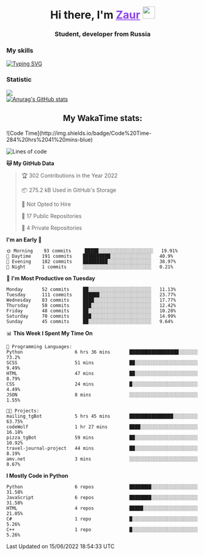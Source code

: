 <h1 align="center">
    Hi there, I'm 
    <a href="https://t.me/skyguy" target="_blank" style="color: #8C43EA">Zaur</a>
    <img src="https://github.com/blackcater/blackcater/raw/main/images/Hi.gif" height="32">
</h1>

<h3 align="center">
    Student, developer from Russia
</h3>  

### **My skills**
[![Typing SVG](https://readme-typing-svg.herokuapp.com?font=Oxanium&duration=3000&color=8C43EA&height=30&lines=Python%2C+JavaScript;Flask;Django+(in+near+future);React.js;HTML%2C+CSS+(SCSS))](https://git.io/typing-svg)

### **Statistic**
![](https://komarev.com/ghpvc/?username=mrskyguy&color=8C43EA)  
[![Anurag's GitHub stats](https://github-readme-stats.vercel.app/api?username=mrskyguy&count_private=true&show_icons=true&title_color=8C43EA&icon_color=BE57EA&bg_color=30,191919,341b56&text_color=B1B1B1&border_radius=10&hide_border=true&include_all_commits=1)](https://github.com/anuraghazra/github-readme-stats)  


<h2 align="center"> My WakaTime stats: </h2>
<!--START_SECTION:waka-->
![Code Time](http://img.shields.io/badge/Code%20Time-284%20hrs%2041%20mins-blue)

![Lines of code](https://img.shields.io/badge/From%20Hello%20World%20I%27ve%20Written-199%20Thousand%20lines%20of%20code-blue)

**🐱 My GitHub Data** 

> 🏆 302 Contributions in the Year 2022
 > 
> 📦 275.2 kB Used in GitHub's Storage 
 > 
> 🚫 Not Opted to Hire
 > 
> 📜 17 Public Repositories 
 > 
> 🔑 4 Private Repositories  
 > 
**I'm an Early 🐤** 

```text
🌞 Morning    93 commits     █████░░░░░░░░░░░░░░░░░░░░   19.91% 
🌆 Daytime    191 commits    ██████████░░░░░░░░░░░░░░░   40.9% 
🌃 Evening    182 commits    █████████░░░░░░░░░░░░░░░░   38.97% 
🌙 Night      1 commits      ░░░░░░░░░░░░░░░░░░░░░░░░░   0.21%

```
📅 **I'm Most Productive on Tuesday** 

```text
Monday       52 commits     ██░░░░░░░░░░░░░░░░░░░░░░░   11.13% 
Tuesday      111 commits    ██████░░░░░░░░░░░░░░░░░░░   23.77% 
Wednesday    83 commits     ████░░░░░░░░░░░░░░░░░░░░░   17.77% 
Thursday     58 commits     ███░░░░░░░░░░░░░░░░░░░░░░   12.42% 
Friday       48 commits     ██░░░░░░░░░░░░░░░░░░░░░░░   10.28% 
Saturday     70 commits     ███░░░░░░░░░░░░░░░░░░░░░░   14.99% 
Sunday       45 commits     ██░░░░░░░░░░░░░░░░░░░░░░░   9.64%

```


📊 **This Week I Spent My Time On** 

```text
💬 Programming Languages: 
Python                   6 hrs 36 mins       ██████████████████░░░░░░░   73.2% 
SCSS                     51 mins             ██░░░░░░░░░░░░░░░░░░░░░░░   9.49% 
HTML                     47 mins             ██░░░░░░░░░░░░░░░░░░░░░░░   8.79% 
CSS                      24 mins             █░░░░░░░░░░░░░░░░░░░░░░░░   4.49% 
JSON                     8 mins              ░░░░░░░░░░░░░░░░░░░░░░░░░   1.55%

🐱‍💻 Projects: 
mailing_tgBot            5 hrs 45 mins       ████████████████░░░░░░░░░   63.75% 
codeWolf                 1 hr 27 mins        ████░░░░░░░░░░░░░░░░░░░░░   16.18% 
pizza_tgBot              59 mins             ██░░░░░░░░░░░░░░░░░░░░░░░   10.92% 
travel-journal-project   44 mins             ██░░░░░░░░░░░░░░░░░░░░░░░   8.19% 
amv.net                  3 mins              ░░░░░░░░░░░░░░░░░░░░░░░░░   0.67%

```

**I Mostly Code in Python** 

```text
Python                   6 repos             ████████░░░░░░░░░░░░░░░░░   31.58% 
JavaScript               6 repos             ████████░░░░░░░░░░░░░░░░░   31.58% 
HTML                     4 repos             █████░░░░░░░░░░░░░░░░░░░░   21.05% 
C#                       1 repo              █░░░░░░░░░░░░░░░░░░░░░░░░   5.26% 
C++                      1 repo              █░░░░░░░░░░░░░░░░░░░░░░░░   5.26%

```



 Last Updated on 15/06/2022 18:54:33 UTC
<!--END_SECTION:waka-->
